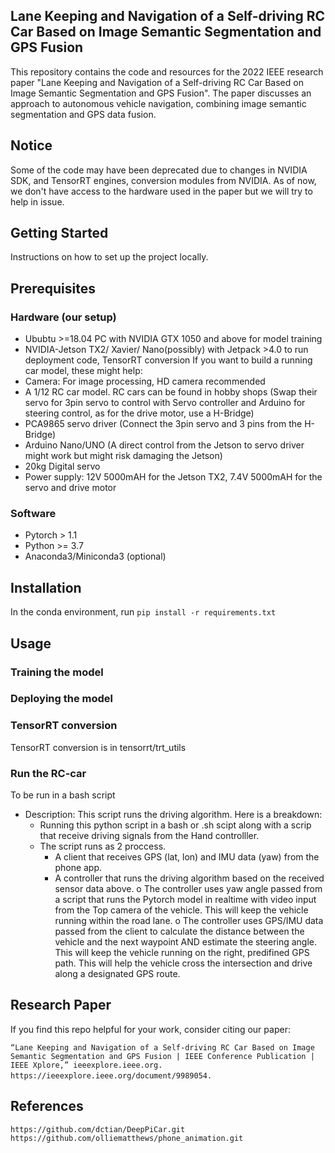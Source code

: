 ## Lane Keeping and Navigation of a Self-driving RC Car Based on Image Semantic Segmentation and GPS Fusion
This repository contains the code and resources for the 2022 IEEE research paper "Lane Keeping and Navigation of a Self-driving RC Car Based on Image Semantic Segmentation and GPS Fusion". The paper discusses an approach to autonomous vehicle navigation, combining image semantic segmentation and GPS data fusion.

## Notice
Some of the code may have been deprecated due to changes in NVIDIA SDK, and TensorRT engines, conversion modules from NVIDIA. As of now, we don't have access to the hardware used in the paper but we will try to help in issue.

## Getting Started
Instructions on how to set up the project locally.

## Prerequisites
### Hardware (our setup)
* Ububtu >=18.04 PC with NVIDIA GTX 1050 and above for model training
* NVIDIA-Jetson TX2/ Xavier/ Nano(possibly) with Jetpack >4.0 to run deployment code, TensorRT conversion
If you want to build a running car model, these might help:
* Camera: For image processing, HD camera recommended
* A 1/12 RC car model. RC cars can be found in hobby shops (Swap their servo for 3pin servo to control with Servo controller and Arduino for steering control, as for the drive motor, use a H-Bridge)
* PCA9865 servo driver (Connect the 3pin servo and 3 pins from the H-Bridge)
* Arduino Nano/UNO (A direct control from the Jetson to servo driver might work but might risk damaging the Jetson)
* 20kg Digital servo
* Power supply: 12V 5000mAH for the Jetson TX2, 7.4V 5000mAH for the servo and drive motor
### Software
* Pytorch > 1.1
* Python >= 3.7
* Anaconda3/Miniconda3 (optional)

## Installation
In the conda environment, run
`pip install -r requirements.txt`

## Usage
### Training the model

### Deploying the model

### TensorRT conversion
TensorRT conversion is in tensorrt/trt_utils

### Run the RC-car
To be run in a bash script
* Description:
    This script runs the driving algorithm. Here is a breakdown:
    - Running this python script in a bash or .sh scipt along with a scrip that receive driving signals from the Hand controlller.
    - The script runs as 2 proccess.
        + A client that receives GPS (lat, lon) and IMU data (yaw) from the phone app.
        + A controller that runs the driving algorithm based on the received sensor data above.
            o The controller uses yaw angle passed from a script that runs the Pytorch model in realtime with video input from the Top camera of the vehicle. 
            This will keep the vehicle running within the road lane.
            o The controller uses GPS/IMU data passed from the client to calculate the distance between the vehicle and the next waypoint AND estimate the steering angle.
            This will keep the vehicle running on the right, predifined GPS path. This will help the vehicle cross the intersection and drive along a designated GPS route.

## Research Paper
If you find this repo helpful for your work, consider citing our paper:

`“Lane Keeping and Navigation of a Self-driving RC Car Based on Image Semantic Segmentation and GPS Fusion | IEEE Conference Publication | IEEE Xplore,” ieeexplore.ieee.org. https://ieeexplore.ieee.org/document/9989054.`
‌
## References
`https://github.com/dctian/DeepPiCar.git`
`https://github.com/olliematthews/phone_animation.git`
